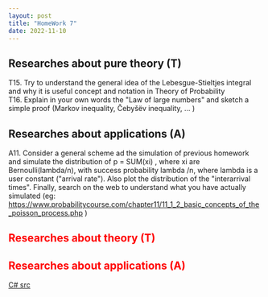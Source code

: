 ```yaml
---
layout: post
title: "HomeWork 7"
date: 2022-11-10
---
```


## Researches about pure theory (T)

T15. Try to understand the general idea of the Lebesgue-Stieltjes integral and why it is useful concept and notation in Theory of Probability<br />
T16. Explain in your own words the "Law of large numbers" and sketch a simple proof (Markov inequality, Čebyšëv inequality, ... ) <br />
## Researches about applications (A)

A11. Consider a general scheme ad the simulation of previous homework and simulate the distribution of p = SUM(xi) , where xi are Bernoulli(lambda/n), with success probability lambda /n, where lambda is a user constant ("arrival rate").
Also plot the distribution of the "interarrival times".
Finally, search on the web to understand what you have actually simulated (eg: https://www.probabilitycourse.com/chapter11/11_1_2_basic_concepts_of_the_poisson_process.php ) 



## <span style="color:red">Researches about theory (T)</span>

## <span style="color:red"> Researches about applications (A)</span>
[C# src](https://github.com/user0x1234/user0x1234.github.io/tree/main/src/HomeWork7/)
